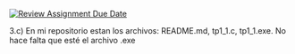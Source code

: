 [![Review Assignment Due Date](https://classroom.github.com/assets/deadline-readme-button-22041afd0340ce965d47ae6ef1cefeee28c7c493a6346c4f15d667ab976d596c.svg)](https://classroom.github.com/a/kl-E8VQf)

3.c) En mi repositorio estan los archivos: README.md, tp1_1.c, tp1_1.exe.
No hace falta que esté el archivo .exe